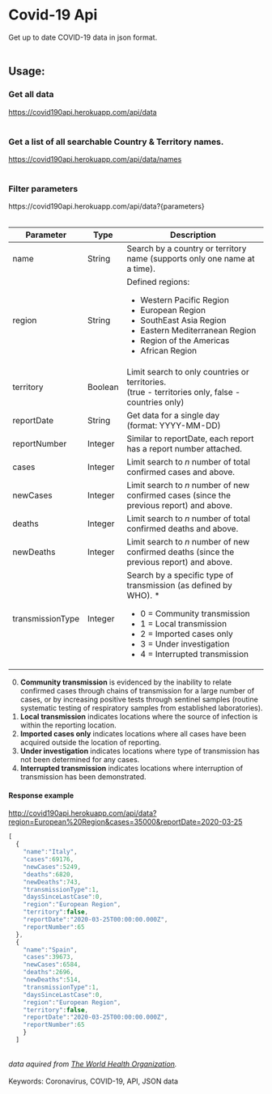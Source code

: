 # Covid-19 Api
Get up to date COVID-19 data in json format. <br><br>

## Usage:

### Get all data
https://covid190api.herokuapp.com/api/data
<br><br>

### Get a list of all searchable Country & Territory names.
https://covid190api.herokuapp.com/api/data/names
<br><br>

### Filter parameters
<div>https://covid190api.herokuapp.com/api/data?{parameters}</div>
<br>

Parameter | Type | Description
------------ | ------------- | -------------
name | String | Search by a country or territory name (supports only one name at a time).
region | String | Defined regions: <ul><li>Western Pacific Region</li><li>European Region</li><li>SouthEast Asia Region</li><li>Eastern Mediterranean Region</li><li>Region of the Americas</li><li>African Region</li></ul>
territory | Boolean | Limit search to only countries or territories.<br>(true - territories only, false - countries only)
reportDate | String | Get data for a single day<br>(format: YYYY-MM-DD)
reportNumber | Integer | Similar to reportDate, each report has a report number attached.
cases | Integer | Limit search to *n* number of total confirmed cases and above.
newCases | Integer | Limit search to *n* number of new confirmed cases (since the previous report) and above.
deaths | Integer | Limit search to *n* number of total confirmed deaths and above.
newDeaths | Integer |  Limit search to *n* number of new confirmed deaths (since the previous report) and above.
transmissionType | Integer | Search by a specific type of transmission (as defined by WHO). * <ul><li>0 = Community transmission</li><li>1 = Local transmission</li><li>2 = Imported cases only</li><li>3 = Under investigation</li><li>4 = Interrupted transmission</li></ul>

0. **Community transmission** is evidenced by the inability to relate confirmed cases through chains of transmission for a large number of cases, or by increasing positive tests through sentinel samples (routine systematic testing of respiratory samples from established laboratories).
1. **Local transmission** indicates locations where the source of infection is within the reporting location.
2. **Imported cases only** indicates locations where all cases have been acquired outside the location of reporting.
3. **Under investigation** indicates locations where type of transmission has not been determined for any cases.
4. **Interrupted transmission** indicates locations where interruption of transmission has been demonstrated.
#### Response example
http://covid190api.herokuapp.com/api/data?region=European%20Region&cases=35000&reportDate=2020-03-25
```javascript
[
  {
    "name":"Italy",
    "cases":69176,
    "newCases":5249,
    "deaths":6820,
    "newDeaths":743,
    "transmissionType":1,
    "daysSinceLastCase":0,
    "region":"European Region",
    "territory":false,
    "reportDate":"2020-03-25T00:00:00.000Z",
    "reportNumber":65
  },
  {
    "name":"Spain",
    "cases":39673,
    "newCases":6584,
    "deaths":2696,
    "newDeaths":514,
    "transmissionType":1,
    "daysSinceLastCase":0,
    "region":"European Region",
    "territory":false,
    "reportDate":"2020-03-25T00:00:00.000Z",
    "reportNumber":65
    }
  ]
```
<br>*data aquired from [The World Health Organization](https://www.who.int/).* 
<br><br>Keywords: Coronavirus, COVID-19, API, JSON data
